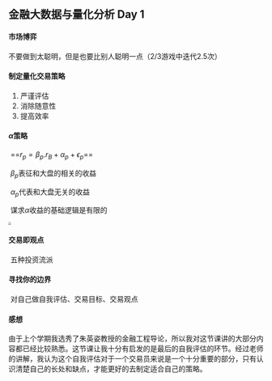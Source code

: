 ## 金融大数据与量化分析 Day 1

#### 市场博弈

不要做到太聪明，但是也要比别人聪明一点（2/3游戏中迭代2.5次）

#### 制定量化交易策略

1. 严谨评估
2. 消除随意性
3. 提高效率

#### $\alpha$策略

​	==$r_p=\beta_p.r_B+\alpha_p+\epsilon_p$==

​	$\beta_p$表征和大盘的相关的收益

​	$\alpha_p$代表和大盘无关的收益

​	谋求$\alpha$收益的基础逻辑是有限的

<img src="D:\学习\大三下\金融大数据与量化分析\fig\批注 2020-02-21 152427.png" style="zoom: 33%;" />

#### 交易即观点

​	五种投资流派

#### 寻找你的边界

​	对自己做自我评估、交易目标、交易观点

#### 感想

​	由于上个学期我选秀了朱英姿教授的金融工程导论，所以我对这节课讲的大部分内容都已经比较熟悉。这节课让我十分有启发的是最后的自我评估的环节。经过老师的讲解，我认为这个自我评估对于一个交易员来说是一个十分重要的部分，只有认识清楚自己的长处和缺点，才能更好的去制定适合自己的策略。

